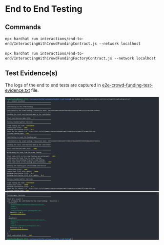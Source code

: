 # End to End Testing

## Commands

```shell
npx hardhat run interactions/end-to-end/InteractingWithCrowdFundingContract.js --network localhost

npx hardhat run interactions/end-to-end/InteractingWithCrowdFundingFactoryContract.js --network localhost
```

## Test Evidence(s)

The logs of the end to end tests are captured in [e2e-crowd-funding-test-evidence.txt](txtfiles/e2e-crowd-funding-test-evidence.txt) file.

![E2E Testing Evidence](imgs/e2e-test-evidence.png)
![E2E Testing Evidence - Owner Functions](imgs/e2e-test-evidence-own-fns.png)
